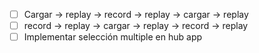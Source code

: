 - [ ]  Cargar -> replay -> record -> replay -> cargar -> replay
- [ ] record -> replay -> cargar -> replay -> record -> replay
- [ ] Implementar selección multiple en hub app